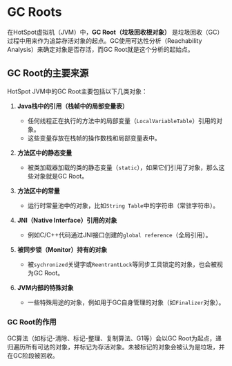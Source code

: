 # GC Roots

在HotSpot虚拟机（JVM）中，**GC Root（垃圾回收根对象）** 是垃圾回收（GC）过程中用来作为追踪存活对象的起点。GC使用可达性分析（Reachability Analysis）来确定对象是否存活，而GC Root就是这个分析的起始点。

## **GC Root的主要来源**

HotSpot JVM中的GC Root主要包括以下几类对象：

1. **Java栈中的引用（栈帧中的局部变量表）**  
   - 任何线程正在执行的方法中的局部变量（`LocalVariableTable`）引用的对象。
   - 这些变量存放在栈帧的操作数栈和局部变量表中。

2. **方法区中的静态变量**  
   - 被类加载器加载的类的静态变量（`static`），如果它们引用了对象，那么这些对象就是GC Root。

3. **方法区中的常量**  
   - 运行时常量池中的对象，比如`String Table`中的字符串（常驻字符串）。

4. **JNI（Native Interface）引用的对象**  
   - 例如C/C++代码通过JNI接口创建的`global reference`（全局引用）。

5. **被同步锁（Monitor）持有的对象**  
   - 被`sychronized`关键字或`ReentrantLock`等同步工具锁定的对象，也会被视为GC Root。

6. **JVM内部的特殊对象**  
   - 一些特殊用途的对象，例如用于GC自身管理的对象（如`Finalizer`对象）。

### **GC Root的作用**
GC算法（如标记-清除、标记-整理、复制算法、G1等）会以GC Root为起点，递归遍历所有可达的对象，并标记为存活对象。未被标记的对象会被认为是垃圾，并在GC阶段被回收。
